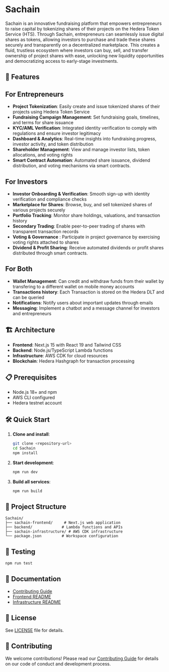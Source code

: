 # Sachain

Sachain is an innovative fundraising platform that empowers entrepreneurs to raise capital by tokenizing shares of their projects on the Hedera Token Service (HTS). Through Sachain, entrepreneurs can seamlessly issue digital shares as tokens, allowing investors to purchase and trade these shares securely and transparently on a decentralized marketplace. This creates a fluid, trustless ecosystem where investors can buy, sell, and transfer ownership of project shares with ease, unlocking new liquidity opportunities and democratizing access to early-stage investments.

## 🚀 Features

## For Entrepreneurs

- **Project Tokenization**: Easily create and issue tokenized shares of their projects using Hedera Token Service
- **Fundraising Campaign Management**: Set fundraising goals, timelines, and terms for share issuance
- **KYC/AML Verification**: Integrated identity verification to comply with regulations and ensure investor legitimacy
- **Dashboard & Analytics**: Real-time insights into fundraising progress, investor activity, and token distribution
- **Shareholder Management**: View and manage investor lists, token allocations, and voting rights
- **Smart Contract Automation**: Automated share issuance, dividend distribution, and voting mechanisms via smart contracts.

## For Investors

- **Investor Onboarding & Verification**: Smooth sign-up with identity verification and compliance checks
- **Marketplace for Shares**: Browse, buy, and sell tokenized shares of various projects securely
- **Portfolio Tracking**: Monitor share holdings, valuations, and transaction history
- **Secondary Trading**: Enable peer-to-peer trading of shares with transparent transaction records
- **Voting & Governance** : Participate in project governance by exercising voting rights attached to shares
- **Dividend & Profit Sharing**: Receive automated dividends or profit shares distributed through smart contracts.

## For Both

- **Wallet Management**: Can credit and withdraw funds from their wallet by transfering to a different wallet on mobile money accounts
- **Transactions history**: Each Transaction is stored on the Hedera DLT and can be queried
- **Notifications**: Notify users about important updates through emails
- **Messaging**: Implement a chatbot and a message channel for investors and entrepreneurs

## 🏗️ Architecture

- **Frontend**: Next.js 15 with React 19 and Tailwind CSS
- **Backend**: Node.js/TypeScript Lambda functions
- **Infrastructure**: AWS CDK for cloud resources
- **Blockchain**: Hedera Hashgraph for transaction processing

## 📋 Prerequisites

- Node.js 18+ and npm
- AWS CLI configured
- Hedera testnet account

## 🛠️ Quick Start

1. **Clone and install**:

   ```bash
   git clone <repository-url>
   cd Sachain
   npm install
   ```

2. **Start development**:

   ```bash
   npm run dev
   ```

3. **Build all services**:
   ```bash
   npm run build
   ```

## 📁 Project Structure

```
Sachain/
├── sachain-frontend/     # Next.js web application
├── backend/             # Lambda functions and APIs
├── sachain-infrastructure/ # AWS CDK infrastructure
└── package.json         # Workspace configuration
```

## 🧪 Testing

```bash
npm run test
```

## 📖 Documentation

- [Contributing Guide](CONTRIBUTING.md)
- [Frontend README](sachain-frontend/README.md)
- [Infrastructure README](sachain-infrastructure/README.md)

## 📄 License

See [LICENSE](LICENSE) file for details.

## 🤝 Contributing

We welcome contributions! Please read our [Contributing Guide](CONTRIBUTING.md) for details on our code of conduct and development process.
